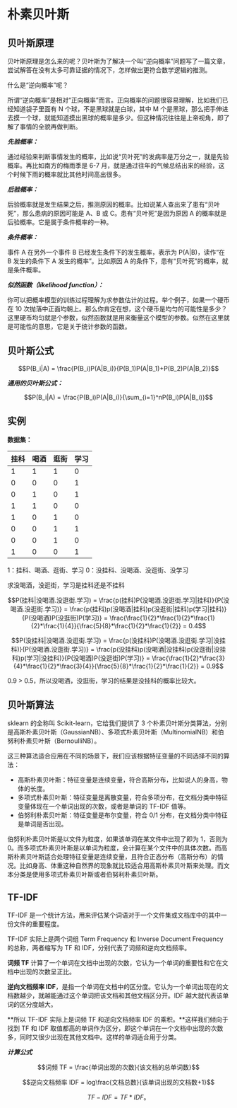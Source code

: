 # 朴素贝叶斯

## 贝叶斯原理

贝叶斯原理是怎么来的呢？贝叶斯为了解决一个叫“逆向概率”问题写了一篇文章，尝试解答在没有太多可靠证据的情况下，怎样做出更符合数学逻辑的推测。

什么是“逆向概率”呢？

所谓“逆向概率”是相对“正向概率”而言。正向概率的问题很容易理解，比如我们已经知道袋子里面有 N 个球，不是黑球就是白球，其中 M 个是黑球，那么把手伸进去摸一个球，就能知道摸出黑球的概率是多少。但这种情况往往是上帝视角，即了解了事情的全貌再做判断。

***先验概率：***

通过经验来判断事情发生的概率，比如说“贝叶死”的发病率是万分之一，就是先验概率。再比如南方的梅雨季是 6-7 月，就是通过往年的气候总结出来的经验，这个时候下雨的概率就比其他时间高出很多。

***后验概率：***

后验概率就是发生结果之后，推测原因的概率。比如说某人查出来了患有“贝叶死”，那么患病的原因可能是 A、B 或 C。患有“贝叶死”是因为原因 A 的概率就是后验概率。它是属于条件概率的一种。

***条件概率：***

事件 A 在另外一个事件 B 已经发生条件下的发生概率，表示为 P(A|B)，读作“在 B 发生的条件下 A 发生的概率”。比如原因 A 的条件下，患有“贝叶死”的概率，就是条件概率。

***似然函数（likelihood function）：***

你可以把概率模型的训练过程理解为求参数估计的过程。举个例子，如果一个硬币在 10 次抛落中正面均朝上。那么你肯定在想，这个硬币是均匀的可能性是多少？这里硬币均匀就是个参数，似然函数就是用来衡量这个模型的参数。似然在这里就是可能性的意思，它是关于统计参数的函数。

## 贝叶斯公式

$$P(B_i|A) = \frac{P(B_i)P(A|B_i)}{P(B_1)P(A|B_1)+P(B_2)P(A|B_2)}$$

***通用的贝叶斯公式：***

$$P(B_i|A) = \frac{P(B_i)P(A|B_i)}{\sum_{i=1}^nP(B_i)P(A|B_i)}$$

## 实例

**数据集：**

| 挂科 | 喝酒 | 逛街 | 学习 |
| ---- | ---- | ---- | ---- |
| 1 | 1 | 1 | 0 |
| 0 | 0 | 0 | 1 |
| 0 | 1 | 0 | 1 |
| 1 | 1 | 0 | 0 |
| 1 | 0 | 1 | 0 |
| 0 | 0 | 1 | 1 |
| 0 | 0 | 1 | 0 |
| 1 | 0 | 0 | 1 |

1：挂科、喝酒、逛街、学习
0：没挂科、没喝酒、没逛街、没学习

求没喝酒，没逛街，学习是挂科还是不挂科

$$P(挂科|没喝酒.没逛街.学习) = \frac{p(挂科)P(没喝酒.没逛街.学习|挂科)}{P(没喝酒.没逛街.学习)} = \frac{p(挂科)p(没喝酒|挂科)p(没逛街|挂科)p(学习|挂科)}{P(没喝酒)P(没逛街)P(学习)} = \frac{\frac{1}{2}*\frac{1}{2}*\frac{1}{2}*\frac{1}{4}}{\frac{5}{8}*\frac{1}{2}*\frac{1}{2}} = 0.4$$

$$P(没挂科|没喝酒.没逛街.学习) = \frac{p(没挂科)P(没喝酒.没逛街.学习|没挂科)}{P(没喝酒.没逛街.学习)} = \frac{p(没挂科)p(没喝酒|没挂科)p(没逛街|没挂科)p(学习|没挂科)}{P(没喝酒)P(没逛街)P(学习)} = \frac{\frac{1}{2}*\frac{3}{4}*\frac{1}{2}*\frac{3}{4}}{\frac{5}{8}*\frac{1}{2}*\frac{1}{2}} = 0.9$$

0.9 > 0.5，所以没喝酒，没逛街，学习的结果是没挂科的概率比较大。

## 贝叶斯算法

sklearn 的全称叫 Scikit-learn，它给我们提供了 3 个朴素贝叶斯分类算法，分别是高斯朴素贝叶斯（GaussianNB）、多项式朴素贝叶斯（MultinomialNB）和伯努利朴素贝叶斯（BernoulliNB）。

这三种算法适合应用在不同的场景下，我们应该根据特征变量的不同选择不同的算法：

- 高斯朴素贝叶斯：特征变量是连续变量，符合高斯分布，比如说人的身高，物体的长度。
- 多项式朴素贝叶斯：特征变量是离散变量，符合多项分布，在文档分类中特征变量体现在一个单词出现的次数，或者是单词的 TF-IDF 值等。
- 伯努利朴素贝叶斯：特征变量是布尔变量，符合 0/1 分布，在文档分类中特征是单词是否出现。

伯努利朴素贝叶斯是以文件为粒度，如果该单词在某文件中出现了即为 1，否则为 0。而多项式朴素贝叶斯是以单词为粒度，会计算在某个文件中的具体次数。而高斯朴素贝叶斯适合处理特征变量是连续变量，且符合正态分布（高斯分布）的情况。比如身高、体重这种自然界的现象就比较适合用高斯朴素贝叶斯来处理。而文本分类是使用多项式朴素贝叶斯或者伯努利朴素贝叶斯。

## TF-IDF 

TF-IDF 是一个统计方法，用来评估某个词语对于一个文件集或文档库中的其中一份文件的重要程度。

TF-IDF 实际上是两个词组 Term Frequency 和 Inverse Document Frequency 的总称，两者缩写为 TF 和 IDF，分别代表了词频和逆向文档频率。

**词频 TF** 计算了一个单词在文档中出现的次数，它认为一个单词的重要性和它在文档中出现的次数呈正比。

**逆向文档频率 IDF**，是指一个单词在文档中的区分度。它认为一个单词出现在的文档数越少，就越能通过这个单词把该文档和其他文档区分开。IDF 越大就代表该单词的区分度越大。

**所以 TF-IDF 实际上是词频 TF 和逆向文档频率 IDF 的乘积。**这样我们倾向于找到 TF 和 IDF 取值都高的单词作为区分，即这个单词在一个文档中出现的次数多，同时又很少出现在其他文档中。这样的单词适合用于分类。

***计算公式***

$$词频 TF = \frac{单词出现的次数}{该文档的总单词数}$$

$$逆向文档频率 IDF = log\frac{文档总数}{该单词出现的文档数+1}$$

$$TF-IDF=TF*IDF。$$